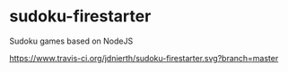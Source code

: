 # sudoku-firestarter
Sudoku games based on NodeJS

https://www.travis-ci.org/jdnierth/sudoku-firestarter.svg?branch=master
